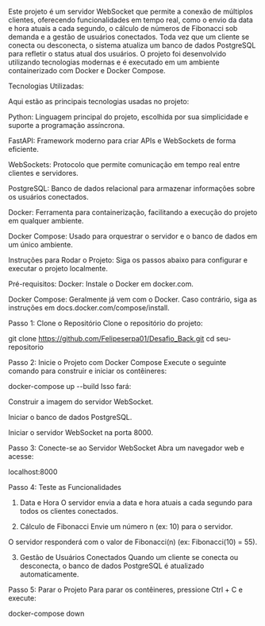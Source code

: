 Este projeto é um servidor WebSocket que permite a conexão de múltiplos clientes, oferecendo funcionalidades em tempo real, como o envio da data e hora atuais a cada segundo, o cálculo de números de Fibonacci sob demanda e a gestão de usuários conectados. Toda vez que um cliente se conecta ou desconecta, o sistema atualiza um banco de dados PostgreSQL para refletir o status atual dos usuários. O projeto foi desenvolvido utilizando tecnologias modernas e é executado em um ambiente containerizado com Docker e Docker Compose.



Tecnologias Utilizadas:

Aqui estão as principais tecnologias usadas no projeto:

Python: Linguagem principal do projeto, escolhida por sua simplicidade e suporte a programação assíncrona.

FastAPI: Framework moderno para criar APIs e WebSockets de forma eficiente.

WebSockets: Protocolo que permite comunicação em tempo real entre clientes e servidores.

PostgreSQL: Banco de dados relacional para armazenar informações sobre os usuários conectados.

Docker: Ferramenta para containerização, facilitando a execução do projeto em qualquer ambiente.

Docker Compose: Usado para orquestrar o servidor e o banco de dados em um único ambiente.



Instruções para Rodar o Projeto:
Siga os passos abaixo para configurar e executar o projeto localmente.


Pré-requisitos:
Docker: Instale o Docker em docker.com.

Docker Compose: Geralmente já vem com o Docker. Caso contrário, siga as instruções em docs.docker.com/compose/install.

Passo 1: Clone o Repositório
Clone o repositório do projeto:

git clone https://github.com/Felipeserpa01/Desafio_Back.git
cd seu-repositorio



Passo 2: Inicie o Projeto com Docker Compose
Execute o seguinte comando para construir e iniciar os contêineres:

docker-compose up --build
Isso fará:

Construir a imagem do servidor WebSocket.

Iniciar o banco de dados PostgreSQL.

Iniciar o servidor WebSocket na porta 8000.



Passo 3: Conecte-se ao Servidor WebSocket
Abra um navegador web e acesse:

localhost:8000 



Passo 4: Teste as Funcionalidades
1. Data e Hora
O servidor envia a data e hora atuais a cada segundo para todos os clientes conectados.

2. Cálculo de Fibonacci
Envie um número n (ex: 10) para o servidor.

O servidor responderá com o valor de Fibonacci(n) (ex: Fibonacci(10) = 55).

3. Gestão de Usuários Conectados
Quando um cliente se conecta ou desconecta, o banco de dados PostgreSQL é atualizado automaticamente.



Passo 5: Parar o Projeto
Para parar os contêineres, pressione Ctrl + C e execute:

docker-compose down
